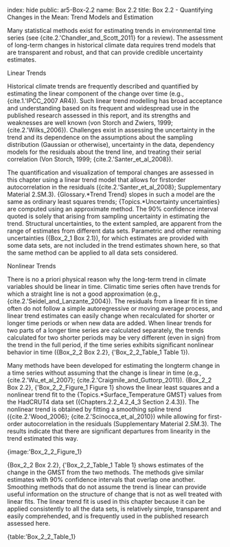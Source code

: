 index: hide
public: ar5-Box-2.2
name: Box 2.2
title: Box 2.2 - Quantifying Changes in the Mean: Trend Models and Estimation

Many statistical methods exist for estimating trends in environmental time series (see {cite.2.'Chandler_and_Scott_2011} for a review). The assessment of long-term changes in historical climate data requires trend models that are transparent and robust, and that can provide credible uncertainty estimates.

Linear Trends

Historical climate trends are frequently described and quantified by estimating the linear component of the change over time (e.g., {cite.1.'IPCC_2007 AR4}). Such linear trend modelling has broad acceptance and understanding based on its frequent and widespread use in the published research assessed in this report, and its strengths and weaknesses are well known (von Storch and Zwiers, 1999; {cite.2.'Wilks_2006}). Challenges exist in assessing the uncertainty in the trend and its dependence on the assumptions about the sampling distribution (Gaussian or otherwise), uncertainty in the data, dependency models for the residuals about the trend line, and treating their serial correlation (Von Storch, 1999; {cite.2.'Santer_et_al_2008}).

The quantification and visualization of temporal changes are assessed in this chapter using a linear trend model that allows for firstorder autocorrelation in the residuals ({cite.2.'Santer_et_al_2008}; Supplementary Material 2.SM.3). {Glossary.*Trend Trend} slopes in such a model are the same as ordinary least squares trends; {Topics.*Uncertainty uncertainties} are computed using an approximate method. The 90% confidence interval quoted is solely that arising from sampling uncertainty in estimating the trend. Structural uncertainties, to the extent sampled, are apparent from the range of estimates from different data sets. Parametric and other remaining uncertainties ({Box_2_1 Box 2.1}), for which estimates are provided with some data sets, are not included in the trend estimates shown here, so that the same method can be applied to all data sets considered.

Nonlinear Trends

There is no a priori physical reason why the long-term trend in climate variables should be linear in time. Climatic time series often have trends for which a straight line is not a good approximation (e.g., {cite.2.'Seidel_and_Lanzante_2004}). The residuals from a linear fit in time often do not follow a simple autoregressive or moving average process, and linear trend estimates can easily change when recalculated for shorter or longer time periods or when new data are added. When linear trends for two parts of a longer time series are calculated separately, the trends calculated for two shorter periods may be very different (even in sign) from the trend in the full period, if the time series exhibits significant nonlinear behavior in time ({Box_2_2 Box 2.2}, {'Box_2_2_Table_1 Table 1}).

Many methods have been developed for estimating the longterm change in a time series without assuming that the change is linear in time (e.g., {cite.2.'Wu_et_al_2007}; {cite.2.'Craigmile_and_Guttorp_2011}). {Box_2_2 Box 2.2}, {'Box_2_2_Figure_1 Figure 1} shows the linear least squares and a nonlinear trend fit to the {Topics.*Surface_Temperature GMST} values from the HadCRUT4 data set ({Chapters.2.2_4.2_4_3 Section 2.4.3}). The nonlinear trend is obtained by fitting a smoothing spline trend ({cite.2.'Wood_2006}; {cite.2.'Scinocca_et_al_2010}) while allowing for first-order autocorrelation in the residuals (Supplementary Material 2.SM.3). The results indicate that there are significant departures from linearity in the trend estimated this way.

{image:'Box_2_2_Figure_1}

{Box_2_2 Box 2.2}, {'Box_2_2_Table_1 Table 1} shows estimates of the change in the GMST from the two methods. The methods give similar estimates with 90% confidence intervals that overlap one another. Smoothing methods that do not assume the trend is linear can provide useful information on the structure of change that is not as well treated with linear fits. The linear trend fit is used in this chapter because it can be applied consistently to all the data sets, is relatively simple, transparent and easily comprehended, and is frequently used in the published research assessed here.

{table:'Box_2_2_Table_1}
